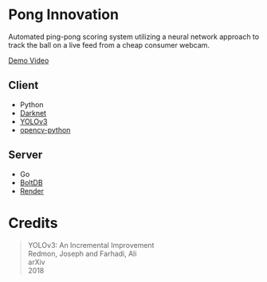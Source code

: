 # Pong Innovation
Automated ping-pong scoring system utilizing a neural network approach to track the ball on a live feed from a cheap consumer webcam. 

[Demo Video](http://youtube.com/watch?v=H17MOjoZ6AY)

## Client
* Python
* [Darknet](https://github.com/pjreddie/darknet)
* [YOLOv3](https://pjreddie.com/darknet/yolo/)
* [opencv-python](https://pypi.org/project/opencv-python/)

## Server
* Go
* [BoltDB](https://github.com/boltdb/bolt)
* [Render](https://github.com/unrolled/render)

# Credits

>YOLOv3: An Incremental Improvement\
>Redmon, Joseph and Farhadi, Ali\
>arXiv\
>2018

